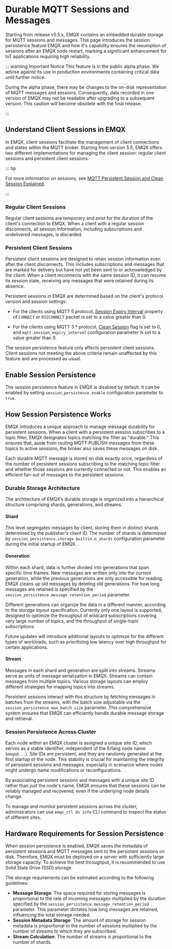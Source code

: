 # Durable MQTT Sessions and Messages

Starting from release v5.5.x, EMQX contains an embedded durable storage for MQTT sessions and messages. This page introduces the session persistence feature EMQX and how it's capability ensures the resumption of sessions after an EMQX node restart, marking a significant enhancement for IoT applications requiring high reliability.

::: warning Important Notice
This feature is in the public alpha phase. We advise against its use in production environments containing critical data until further notice.

During the alpha phase, there may be changes to the on-disk representation of MQTT messages and sessions. Consequently, data recorded in one version of EMQX may not be readable after upgrading to a subsequent version. This caution will become obsolete with the final release.

:::

## Understand Client Sessions in EMQX

In EMQX, client sessions facilitate the management of client connections and states within the MQTT broker. Starting from version 5.5, EMQX offers two different implementations for managing the client session: regular client sessions and persistent client sessions.

::: tip

For more information on sessions, see [MQTT Persistent Session and Clean Session Explained](https://www.emqx.com/en/blog/mqtt-session).

:::

### Regular Client Sessions

Regular client sessions are temporary and exist for the duration of the client's connection to EMQX. When a client with a regular session disconnects, all session information, including subscriptions and undelivered messages, is discarded. 

### Persistent Client Sessions

Persistent client sessions are designed to retain session information even after the client disconnects. This includes subscriptions and messages that are marked for delivery but have not yet been sent to or acknowledged by the client. When a client reconnects with the same session ID, it can resume its session state, receiving any messages that were retained during its absence. 

Persistent sessions in EMQX are determined based on the client's protocol version and session settings:

- For the clients using MQTT 5 protocol, [Session Expiry Interval](https://docs.oasis-open.org/mqtt/mqtt/v5.0/os/mqtt-v5.0-os.html#_Toc3901048) property of `CONNECT` or `DISCONNECT` packet is set to a value greater than 0.

- For the clients using MQTT 3.* protocol, [Clean Session](http://docs.oasis-open.org/mqtt/mqtt/v3.1.1/os/mqtt-v3.1.1-os.html#_Toc398718030) flag is set to 0, and `mqtt.session_expiry_interval` configuration parameter is set to a value greater than 0.

The session persistence feature only affects persistent client sessions. Client sessions not meeting the above criteria remain unaffected by this feature and are processed as usual.

## Enable Session Persistence

The session persistence feature in EMQX is disabled by default. It can be enabled by setting `session_persistence.enable` configuration parameter to `true`.

## How Session Persistence Works

EMQX introduces a unique approach to manage message durability for persistent sessions. When a client with a persistent session subscribes to a topic filter, EMQX designates topics matching the filter as "durable." This ensures that, aside from routing MQTT PUBLISH messages from these topics to active sessions, the broker also saves these messages on disk.

Each durable MQTT message is stored on disk exactly once, regardless of the number of persistent sessions subscribing to the matching topic filter and whether those sessions are currently connected or not. This enables an efficient fan-out of messages to the persistent sessions.

### Durable Storage Architecture

The architecture of EMQX’s durable storage is organized into a hierarchical structure comprising shards, generations, and streams.

#### Shard

This level segregates messages by client, storing them in distinct shards determined by the publisher's client ID. The number of shards is determined by `session_persistence.storage.builtin.n_shards` configuration parameter during the initial startup of EMQX.

#### Generation

Within each shard, data is further divided into generations that span specific time frames. 
New messages are written only into the current generation, while the previous generations are only accessible for reading. EMQX cleans up old messages by deleting old generations. For how long messages are retained is specified by the `session_persistence.message_retention_period` parameter.

Different generations can organize the data in a different manner, according to the *storage layout* specification. Currently only one layout is supported, designed to optimize the throughput of wildcard subscriptions covering very large number of topics, and the throughput of single-topic subscriptions.

Future updates will introduce additional layouts to optimize for the different types of workloads, such as prioritizing low latency over high throughput for certain applications.

#### Stream

Messages in each shard and generation are split into streams. Streams serve as units of message serialization in EMQX. Streams can contain messages from multiple topics. Various storage layouts can employ different strategies for mapping topics into streams.

Persistent sessions interact with this structure by fetching messages in batches from the streams, with the batch size adjustable via the `session_persistence.max_batch_size` parameter. This comprehensive system ensures that EMQX can efficiently handle durable message storage and retrieval.

### Session Persistence Across Cluster

Each node within an EMQX cluster is assigned a unique site ID, which serves as a stable identifier, independent of the Erlang node name (`emqx@...`). Site IDs are persistent, and they are randomly generated at the first startup of the node. This stability is crucial for maintaining the integrity of persistent sessions and messages, especially in scenarios where nodes might undergo name modifications or reconfigurations. 

By associating persistent sessions and messages with a unique site ID rather than just the node's name, EMQX ensures that these sessions can be reliably managed and recovered, even if the underlying node details change. 

To manage and monitor persistent sessions across the cluster, administrators can use `emqx_ctl ds info` CLI command to inspect the status of different sites.

## Hardware Requirements for Session Persistence

When session persistence is enabled, EMQX saves the metadata of persistent sessions and MQTT messages sent to the persistent sessions on disk. Therefore, EMQX must be deployed on a server with sufficiently large storage capacity. To achieve the best throughput, it is recommended to use Solid State Drive (SSD) storage.

The storage requirements can be estimated according to the following guidelines:

- **Message Storage**: The space required for storing messages is proportional to the rate of incoming messages multiplied by the duration specified by the `session_persistence.message_retention_period` parameter. This parameter dictates how long messages are retained, influencing the total storage needed.
- **Session Metadata Storage**: The amount of storage for session metadata is proportional to the number of sessions multiplied by the number of streams to which they are subscribed.
- **Stream Calculation**: The number of streams is proportional to the number of shards.

